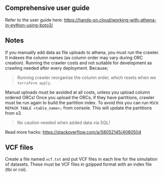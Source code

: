 ## Comprehensive user guide

Refer to the user guide here: https://hands-on.cloud/working-with-athena-in-python-using-boto3/

## Notes

If you manually add data as file uploads to athena, you must run the crawler. It indexes the column names (as column order may vary during ORC creation). Running the crawler costs and not suitable for development as crawling needed after every deployment. Because;

> Running crawler reorganise the column order, which resets when we `terraform apply`.

Manual uploads must be avoided at all costs, unless you upload column ordered ORCs!
Once you upload the ORCs, if they have partitions, crawler must be run again to build the partition index.
To avoid this you can run `MSCK REPAIR TABLE <table_name>;` from console. This will update the partitions from s3.

> No caution needed when added data via SQL!

Read more hacks: https://stackoverflow.com/a/58052145/4080504

## VCF files

Create a file named `vcf.txt` and put VCF files in each line for the simulation of datasets. These must be VCF files in gzipped format with an index file (tbi or csi).